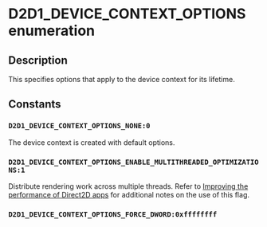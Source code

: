 # D2D1_DEVICE_CONTEXT_OPTIONS enumeration

## Description

This specifies options that apply to the device context for its lifetime.

## Constants

### `D2D1_DEVICE_CONTEXT_OPTIONS_NONE:0`

The device context is created with default options.

### `D2D1_DEVICE_CONTEXT_OPTIONS_ENABLE_MULTITHREADED_OPTIMIZATIONS:1`

Distribute rendering work across multiple threads. Refer to [Improving the performance of Direct2D apps](https://learn.microsoft.com/windows/desktop/Direct2D/improving-direct2d-performance) for additional notes on the use of this flag.

### `D2D1_DEVICE_CONTEXT_OPTIONS_FORCE_DWORD:0xffffffff`